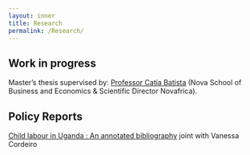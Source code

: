```yaml
---
layout: inner
title: Research
permalink: /Research/
---
```



 ## Work in progress
 
 Master’s thesis supervised by:  [Professor Catia Batista](https://www.catiabatista.org/) (Nova School of Business and Economics & Scientific Director Novafrica).
  
## Policy Reports

[Child labour in Uganda : An annotated bibliography](/Uganda-1.pdf) joint with Vanessa Cordeiro


